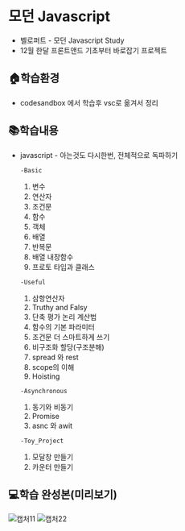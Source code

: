# 모던 Javascript 
- 벨로퍼트 - 모던 Javascript Study
- 12월 한달 프론트앤드 기초부터 바로잡기 프로젝트 

## 🏠학습환경
- codesandbox 에서 학습후 vsc로 옮겨서 정리

## 📚학습내용
- javascript - 아는것도 다시한번, 전체적으로 독파하기

    `-Basic`
    1. 변수
    2. 연산자
    3. 조건문
    4. 함수
    5. 객체
    6. 배열
    7. 반복문
    8. 배열 내장함수
    9. 프로토 타입과 클래스

    `-Useful`
    1. 삼항연산자
    2. Truthy and Falsy
    3. 단축 평가 논리 계산법
    4. 함수의 기본 파라미터
    5. 조건문 더 스마트하게 쓰기
    6. 비구조화 할당(구조분해)
    7. spread 와 rest
    8. scope의 이해
    9. Hoisting

    `-Asynchronous`
    1. 동기와 비동기
    2. Promise
    3. asnc 와 awit

    `-Toy_Project`
    1. 모달창 만들기
    2. 카운터 만들기

## 💻학습 완성본(미리보기)

![캡처11](https://user-images.githubusercontent.com/48710889/119235837-506cbe80-bb6f-11eb-9a1e-e54b4eef9d10.PNG)
![캡처22](https://user-images.githubusercontent.com/48710889/119235839-51055500-bb6f-11eb-9010-8a786117af93.PNG)